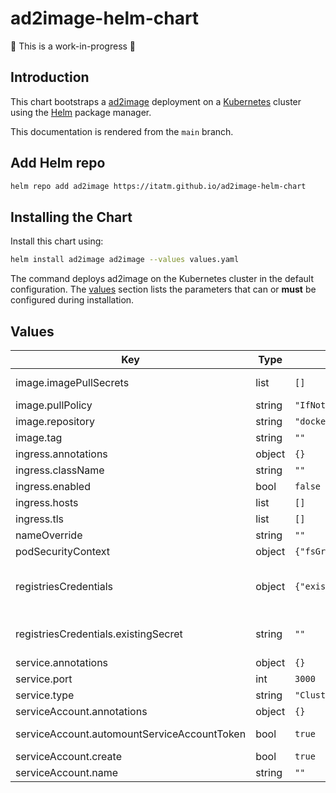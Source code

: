 # ad2image-helm-chart

:construction: This is a work-in-progress :construction:

## Introduction

This chart bootstraps a [ad2image](https://github.com/itatm/ad2image) deployment on a [Kubernetes](http://kubernetes.io) cluster using the [Helm](https://helm.sh) package manager.

This documentation is rendered from the `main` branch.

## Add Helm repo

```bash
helm repo add ad2image https://itatm.github.io/ad2image-helm-chart
```

## Installing the Chart

Install this chart using:

```bash
helm install ad2image ad2image --values values.yaml
```

The command deploys ad2image on the Kubernetes cluster in the default configuration. The [values](#values) section lists the parameters that can or **must** be configured during installation.

## Values

| Key                                         | Type   | Default                                               | Description                                                                     |
| ------------------------------------------- | ------ | ----------------------------------------------------- | ------------------------------------------------------------------------------- |
| image.imagePullSecrets                      | list   | `[]`                                                  | Image pull secrets specification                                                |
| image.pullPolicy                            | string | `"IfNotPresent"`                                      | Image pull policy                                                               |
| image.repository                            | string | `"docker.io/itatm/ad2image"`                          | Image to use for deploying                                                      |
| image.tag                                   | string | `""`                                                  | Image tag                                                                       |
| ingress.annotations                         | object | `{}`                                                  |                                                                                 |
| ingress.className                           | string | `""`                                                  |                                                                                 |
| ingress.enabled                             | bool   | `false`                                               | Enable ingress                                                                  |
| ingress.hosts                               | list   | `[]`                                                  |                                                                                 |
| ingress.tls                                 | list   | `[]`                                                  |                                                                                 |
| nameOverride                                | string | `""`                                                  | Override chart name                                                             |
| podSecurityContext                          | object | `{"fsGroup":1000,"runAsGroup":1000,"runAsUser":1000}` | Security Context                                                                |
| registriesCredentials                       | object | `{"existingSecret":""}`                               | Credentials for private registries Example: PRIVATE_DOCKERHUB_TOKEN: token      |
| registriesCredentials.existingSecret        | string | `""`                                                  | set a secret name here if you want to manage registries credentials on your own |
| service.annotations                         | object | `{}`                                                  | Service annotations                                                             |
| service.port                                | int    | `3000`                                                | Service pot                                                                     |
| service.type                                | string | `"ClusterIP"`                                         | Service type                                                                    |
| serviceAccount.annotations                  | object | `{}`                                                  | Service account annotations                                                     |
| serviceAccount.automountServiceAccountToken | bool   | `true`                                                | Automount service account token                                                 |
| serviceAccount.create                       | bool   | `true`                                                | Create service account                                                          |
| serviceAccount.name                         | string | `""`                                                  | Service account name                                                            |
